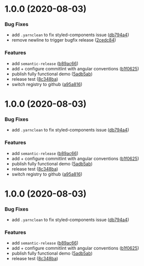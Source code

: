 # 1.0.0 (2020-08-03)


### Bug Fixes

* add `.yarnclean` to fix styled-components issue ([db794a4](https://github.com/davidcsally/kickass-component-library/commit/db794a400a0f1e569afd2cd5c372205f70572b4e))
* remove newline to trigger bugfix release ([2cedc84](https://github.com/davidcsally/kickass-component-library/commit/2cedc842affb847d271657f4360ac65c7e8e2a59))


### Features

* add `semantic-release` ([b89ac66](https://github.com/davidcsally/kickass-component-library/commit/b89ac6615efeb083d19ae0f34b7846a6928cba42))
* add + configure commitlint with angular conventions ([b1f0625](https://github.com/davidcsally/kickass-component-library/commit/b1f0625d924daba5779fe134c1b6c420f22d1251))
* publish fully functional demo ([5adb5ab](https://github.com/davidcsally/kickass-component-library/commit/5adb5ab5240ba971b33dbdd4bf273fd7c5572fae))
* release test ([8c348ba](https://github.com/davidcsally/kickass-component-library/commit/8c348ba3acd5b3049498bdf1e291dbbcc438b6a7))
* switch registry to github ([a95a816](https://github.com/davidcsally/kickass-component-library/commit/a95a8164cd7eb10fccfb73cf9d481a5a0d20f156))

# 1.0.0 (2020-08-03)


### Bug Fixes

* add `.yarnclean` to fix styled-components issue ([db794a4](https://github.com/davidcsally/kickass-component-library/commit/db794a400a0f1e569afd2cd5c372205f70572b4e))


### Features

* add `semantic-release` ([b89ac66](https://github.com/davidcsally/kickass-component-library/commit/b89ac6615efeb083d19ae0f34b7846a6928cba42))
* add + configure commitlint with angular conventions ([b1f0625](https://github.com/davidcsally/kickass-component-library/commit/b1f0625d924daba5779fe134c1b6c420f22d1251))
* publish fully functional demo ([5adb5ab](https://github.com/davidcsally/kickass-component-library/commit/5adb5ab5240ba971b33dbdd4bf273fd7c5572fae))
* release test ([8c348ba](https://github.com/davidcsally/kickass-component-library/commit/8c348ba3acd5b3049498bdf1e291dbbcc438b6a7))
* switch registry to github ([a95a816](https://github.com/davidcsally/kickass-component-library/commit/a95a8164cd7eb10fccfb73cf9d481a5a0d20f156))

# 1.0.0 (2020-08-03)


### Bug Fixes

* add `.yarnclean` to fix styled-components issue ([db794a4](https://github.com/davidcsally/kickass-component-library/commit/db794a400a0f1e569afd2cd5c372205f70572b4e))


### Features

* add `semantic-release` ([b89ac66](https://github.com/davidcsally/kickass-component-library/commit/b89ac6615efeb083d19ae0f34b7846a6928cba42))
* add + configure commitlint with angular conventions ([b1f0625](https://github.com/davidcsally/kickass-component-library/commit/b1f0625d924daba5779fe134c1b6c420f22d1251))
* publish fully functional demo ([5adb5ab](https://github.com/davidcsally/kickass-component-library/commit/5adb5ab5240ba971b33dbdd4bf273fd7c5572fae))
* release test ([8c348ba](https://github.com/davidcsally/kickass-component-library/commit/8c348ba3acd5b3049498bdf1e291dbbcc438b6a7))
